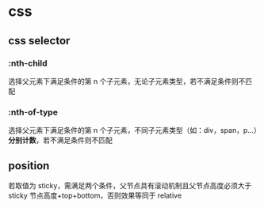 # css

## css selector

### :nth-child

选择父元素下满足条件的第 n 个子元素，无论子元素类型，若不满足条件则不匹配

### :nth-of-type

选择父元素下满足条件的第 n 个子元素，不同子元素类型（如：div，span，p...）**分别计数**，若不满足条件则不匹配

## position

若取值为 sticky，需满足两个条件，父节点具有滚动机制且父节点高度必须大于 sticky 节点高度+top+bottom，否则效果等同于 relative
